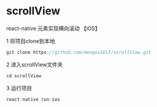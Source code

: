 # scrollView
react-native  元素实现横向滚动 【iOS】


1 将项目clone到本地

```javascript
git clone https://github.com/mengxxSELF/scrollView.git
```

2 进入scrollView文件夹

```javascript
cd scrollView
```

3 运行项目

```javascript
react-native run-ios
```
